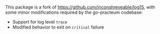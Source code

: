 This package is a fork of https://github.com/inconshreveable/log15, with some
minor modifications required by the go-practeum codebase:

 * Support for log level `trace`
 * Modified behavior to exit on `critical` failure
